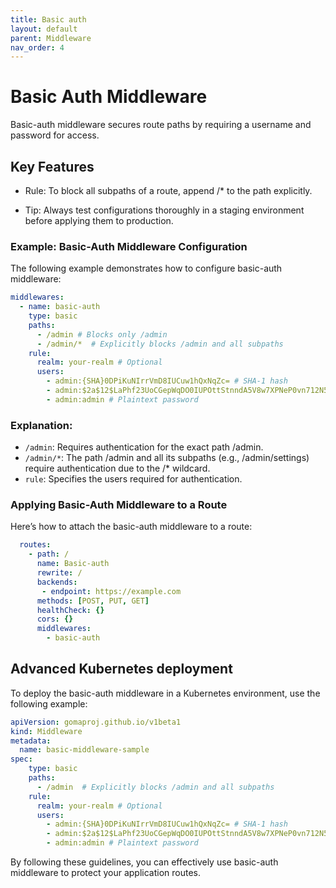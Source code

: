 ```yaml
---
title: Basic auth
layout: default
parent: Middleware
nav_order: 4
---
```



# Basic Auth Middleware

Basic-auth middleware secures route paths by requiring a username and password for access.

## Key Features
- Rule: To block all subpaths of a route, append /* to the path explicitly.

- Tip: Always test configurations thoroughly in a staging environment before applying them to production.


### Example: Basic-Auth Middleware Configuration
The following example demonstrates how to configure basic-auth middleware:

```yaml
middlewares:
  - name: basic-auth
    type: basic
    paths:
      - /admin # Blocks only /admin
      - /admin/*  # Explicitly blocks /admin and all subpaths
    rule:
      realm: your-realm # Optional
      users:
        - admin:{SHA}0DPiKuNIrrVmD8IUCuw1hQxNqZc= # SHA-1 hash
        - admin:$2a$12$LaPhf23UoCGepWqDO0IUPOttStnndA5V8w7XPNeP0vn712N5Uyali # bcrypt hash
        - admin:admin # Plaintext password
```
### Explanation:

- `/admin`: Requires authentication for the exact path /admin.
- `/admin/*`: The path /admin and all its subpaths (e.g., /admin/settings) require authentication due to the /* wildcard.
- `rule`: Specifies the users required for authentication.


### Applying Basic-Auth Middleware to a Route
Here’s how to attach the basic-auth middleware to a route:

```yaml
  routes:
    - path: /
      name: Basic-auth
      rewrite: /
      backends:
       - endpoint: https://example.com
      methods: [POST, PUT, GET]
      healthCheck: {}
      cors: {}
      middlewares:
        - basic-auth
```

## Advanced Kubernetes deployment

To deploy the basic-auth middleware in a Kubernetes environment, use the following example:

```yaml
apiVersion: gomaproj.github.io/v1beta1
kind: Middleware
metadata:
  name: basic-middleware-sample
spec:
    type: basic
    paths:
      - /admin  # Explicitly blocks /admin and all subpaths
    rule:
      realm: your-realm # Optional
      users:
        - admin:{SHA}0DPiKuNIrrVmD8IUCuw1hQxNqZc= # SHA-1 hash
        - admin:$2a$12$LaPhf23UoCGepWqDO0IUPOttStnndA5V8w7XPNeP0vn712N5Uyali # bcrypt hash
        - admin:admin # Plaintext password
```

By following these guidelines, you can effectively use basic-auth middleware to protect your application routes.